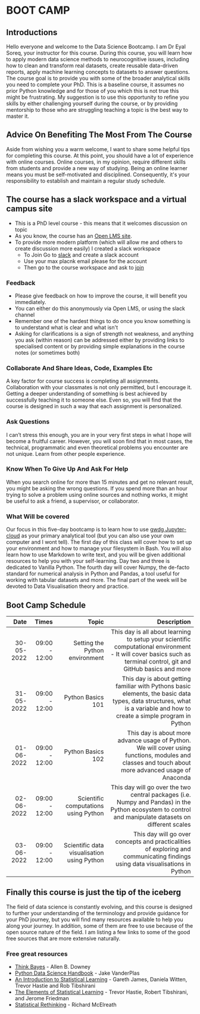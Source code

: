 # BOOT CAMP

## Introductions

Hello everyone and welcome to the Data Science Bootcamp. I am Dr Eyal Soreq, your instructor for this course. During this course, you will learn how to apply modern data science methods to neurocognitive issues, including how to clean and transform real datasets, create reusable data-driven reports, apply machine learning concepts to datasets to answer questions. The course goal is to provide you with some of the broader analytical skills you need to complete your PhD. This is a baseline course, it assumes no prior Python knowledge and for those of you which this is not true this might be frustrating. My suggestion is to use this opportunity to refine you skills by either challenging yourself during the course, or by providing mentorship to those who are struggling teaching a topic is the best way to master it. 

## Advice On Benefiting The Most From The Course

Aside from wishing you a warm welcome, I want to share some helpful tips for completing this course. At this point, you should have a lot of experience with online courses. Online courses, in my opinion, require different skills from students and provide a new way of studying. Being an online learner means you must be self-motivated and disciplined. Consequently, it's your responsibility to establish and maintain a regular study schedule.

## The course has a slack workspace and a virtual campus site 

- This is a PhD level course - this means that it welcomes discussion on topic 
- As you know, the course has an [Open LMS site](https://virtualcampus.maxplanckschools.org/course/view.php?id=153#section-1). 
- To provide more modern platform (which will allow me and others to create discussion more easily) I created a slack workspace
  - To Join Go to [slack](https://slack.com/help/articles/212675257-Join-a-Slack-workspace) and create a slack account 
  - Use your max placnk email please for the account 
  - Then go to the course workspace and ask to [join](https://join.slack.com/t/max-planckworkspace/signup)

### Feedback

- Please give feedback on how to improve the course, it will benefit you immediately.
- You can either do this anonymously via Open LMS, or using the slack channel 
- Remember one of the hardest things to do once you know something is to understand what is clear and what isn't 
- Asking for clarifications is a sign of strength not weakness, and anything you ask (within reason) can be addressed either by providing links to specialised content or by providing simple explanations in the course notes (or sometimes both) 


### Collaborate And Share Ideas, Code, Examples Etc

A key factor for course success is completing all assignments. Collaboration with your classmates is not only permitted, but I encourage it. Getting a deeper understanding of something is best achieved by successfully teaching it to someone else. Even so, you will find that the course is designed in such a way that each assignment is personalized.

### Ask Questions

I can’t stress this enough, you are in your very first steps in what I hope will become a fruitful career. However, you will soon find that in most cases, the technical, programmatic and even theoretical problems you encounter are not unique. Learn from other people experience.

### Know When To Give Up And Ask For Help

When you search online for more than 15 minutes and get no relevant result, you might be asking the wrong questions. If you spend more than an hour trying to solve a problem using online sources and nothing works, it might be useful to ask a friend, a supervisor, or collaborator.

### What Will be covered

Our focus in this five-day bootcamp is to learn how to use [gwdg Jupyter-cloud](https://jupyter-cloud.gwdg.de/welcome/) as your primary analytical tool (but you can also use your own computer and I wont tell). The first day of this class will cover how to set up your environment and how to manage your filesystem in Bash. You will also learn how to use Markdown to write text, and you will be given additional resources to help you with your self-learning. Day two and three is dedicated to Vanilla Python. The fourth day will cover Numpy, the de-facto standard for numerical analysis in Python and Pandas, a tool useful for working with tabular datasets and more. The final part of the week will be devoted to Data Visualisation theory and practice.

## Boot Camp Schedule

|Date    | Times    | Topic    | Description   |
|-----------:|----------:|---------:|---------:|
|30-05-2022| 09:00 - 12:00   | Setting the Python environment | This day is all about learning to setup your scientific computational environment - It will cover basics such as terminal control, git and GitHub basics and more   |
|31-05-2022| 09:00 - 12:00   | Python Basics 101 | This day is about getting familiar with Pythons basic elements, the basic data types, data structures, what is a variable and how to create a simple program in Python  |
|01-06-2022| 09:00 - 12:00   | Python Basics 102 | This day is about more advance usage of Python. We will cover using functions, modules and classes and touch about more advanced usage of Anaconda   |
|02-06-2022| 09:00 - 12:00   | Scientific computations using Python | This day will go over the two central packages (i.e. Numpy and Pandas) in the Python ecosystem to control and manipulate datasets on different scales  |
|03-06-2022| 09:00 - 12:00   | Scientific data visualisation using Python | This day will go over concepts and practicalities of exploring and communicating findings using data visualisations in Python  |


## Finally this course is just the tip of the iceberg 
The field of data science is constantly evolving, and this course is designed to further your understanding of the terminology and provide guidance for your PhD journey, but you will find many resources available to help you along your journey. In addition, some of them are free to use because of the open source nature of the field.
I am listing a few links to some of the good free sources that are more extensive naturally.

### Free great resources

- [Think Bayes](http://allendowney.github.io/ThinkBayes2/) - Allen B. Downey
- [Python Data Science Handbook](https://jakevdp.github.io/PythonDataScienceHandbook/) - Jake VanderPlas
- [An Introduction to Statistical Learning](https://www.statlearning.com/) - Gareth James, Daniela Witten, Trevor Hastie and Rob Tibshirani
- [The Elements of Statistical Learning](https://web.stanford.edu/~hastie/ElemStatLearn/) - Trevor Hastie, Robert Tibshirani, and Jerome Friedman
- [Statistical Rethinking](https://xcelab.net/rm/statistical-rethinking/) - Richard McElreath

<!-- ### Paid 

- The Art of Statistics: How to Learn from Data - David Spiegelhalter
- Naked Statistics - Charles Wheelan
- Statistical Rethinking - Richard McElreath
- Introduction to the New Statistics - Geoff Cumming 
- Pattern Recognition and Machine Learning - Christopher M. Bishop
- Hands-on Machine Learning with Scikit-Learn and TensorFlow - Aurélien Géron -->




